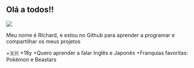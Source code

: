 ## Olá a todos!!

![](https://media1.tenor.com/m/WTeUpJfbmRYAAAAC/beastars-legoshi.gif)

Meu nome é RIchard, e estou no Github para aprender a programar e compartilhar os meus projetos

+🇧🇷
+18y
+Quero aprender a falar Inglês e Japonês
+Franquias favoritas: Pokémon e Beastars
